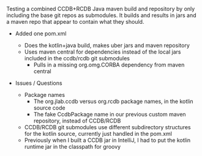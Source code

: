 
Testing a combined CCDB+RCDB Java maven build and repository by only including the base git repos as submodules.  It builds and results in jars and a maven repo that appear to contain what they should.

* Added one pom.xml
  * Does the kotlin+java build, makes uber jars and maven repository
  * Uses maven central for dependencies instead of the local jars included in the ccdb/rcdb git submodules
    * Pulls in a missing org.omg.CORBA dependency from maven central


* Issues / Questions
  * Package names
    * The org.jlab.ccdb versus org.rcdb package names, in the kotlin source code
    * The fake CcdbPackage name in our previous custom maven repository, instead of CCDB/RCDB
  * CCDB/RCDB git submodules use different subdirectory structures for the kotlin source, currently just handled in the pom.xml
  * Previously when I built a CCDB jar in IntelliJ, I had to put the kotlin runtime jar in the classpath for groovy

